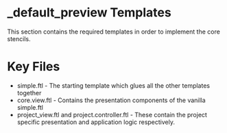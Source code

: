 _default_preview Templates
=================

This section contains the required templates in order to implement the core stencils.

# Key Files

* simple.ftl - The starting template which glues all the other templates together
* core.view.ftl - Contains the presentation components of the vanilla simple.ftl
* project_view.ftl and project.controller.ftl - These contain the project specific presentation and application logic respectively.

